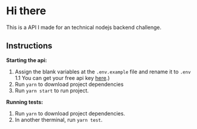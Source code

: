 # Hi there

This is a API I made for an technical nodejs backend challenge.

## Instructions

**Starting the api:**

1. Assign the blank variables at the `.env.example` file and rename it to `.env`
1.1 You can get your free api key [here](https://www.alphavantage.co/support/#api-key).)
2. Run `yarn` to download project dependencies
3. Run `yarn start` to run project.

**Running tests:**

1. Run `yarn` to download project dependencies.
2. In another therminal, run `yarn test`.
